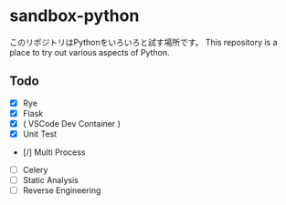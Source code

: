 # sandbox-python

このリポジトリはPythonをいろいろと試す場所です。
This repository is a place to try out various aspects of Python.

## Todo
- [x] Rye
- [x] Flask
- [x] ( VSCode Dev Container )
- [x] Unit Test
- [/] Multi Process
- [ ] Celery
- [ ] Static Analysis
- [ ] Reverse Engineering
